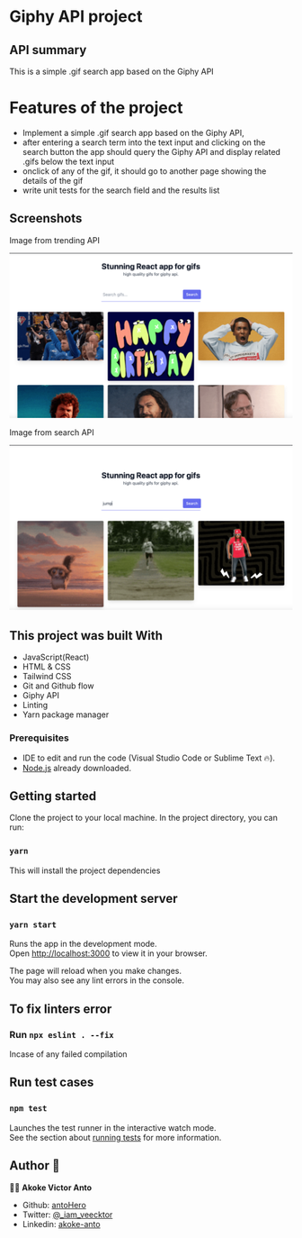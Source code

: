 # Giphy API project

## API summary
This is a simple .gif search app based on the Giphy API

# Features of the project

- Implement a simple .gif search app based on the Giphy API, 
- after entering a search term into the text input and clicking on the search button the app should query the Giphy API and display related .gifs below the text input
- onclick of any of the gif, it should go to another page showing the details of the gif
- write unit tests for the search field and the results list

## Screenshots

Image from trending API

![screenshot](./src/assets/img/trending.png)

Image from search API

![screenshot](./src/assets/img/search.png)

## This project was built With

- JavaScript(React)
- HTML & CSS
- Tailwind CSS
- Git and Github flow
- Giphy API
- Linting
- Yarn package manager

### Prerequisites

- IDE to edit and run the code (Visual Studio Code or Sublime Text 🔥).
- [Node.js](https://nodejs.org/en/download/) already downloaded.

## Getting started
Clone the project to your local machine. In the project directory, you can run:

### `yarn`

This will install the project dependencies

## Start the development server

### `yarn start`

Runs the app in the development mode.\
Open [http://localhost:3000](http://localhost:3000) to view it in your browser.

The page will reload when you make changes.\
You may also see any lint errors in the console.

## To fix linters error

### Run `npx eslint . --fix`
Incase of any failed compilation

## Run test cases

### `npm test`

Launches the test runner in the interactive watch mode.\
See the section about [running tests](https://facebook.github.io/create-react-app/docs/running-tests) for more information.

## Author 👤 

👨‍💻 **Akoke Victor Anto**

- Github: [antoHero](https://github.com/antoHero)
- Twitter: [@_iam_veecktor](https://twitter.com/Iam_veecktor)
- Linkedin: [akoke-anto](https://www.linkedin.com/in/akoke-anto/)
